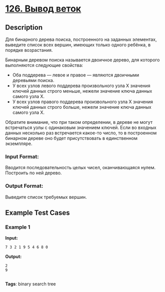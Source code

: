 # [126. Вывод веток](https://coderun.yandex.ru/problem/branches-conclusion)

## Description

Для бинарного дерева поиска, построенного на заданных элементах, выведите список всех вершин, имеющих только одного ребёнка, в порядке возрастания.

Бинарным деревом поиска называется двоичное дерево, для которого выполняются следующие свойства:

- Оба поддерева — левое и правое — являются двоичными деревьями поиска.
- У всех узлов левого поддерева произвольного узла X значения ключей данных строго меньше, нежели значение ключа данных самого узла X.
- У всех узлов правого поддерева произвольного узла X значения ключей данных строго больше, нежели значение ключа данных самого узла X.

Обратите внимание, что при таком определении, в дереве не могут встречаться узлы с одинаковым значением ключей. Если во входных данных несколько раз встречается какое-то число, то в построенном бинарном дереве оно будет присутствовать в единственном экземпляре.

### Input Format:

Вводится последовательность целых чисел, оканчивающаяся нулем. Построить по ней дерево.

### Output Format:

Выведите список требуемых вершин.



## Example Test Cases

### Example 1

**Input:**
```
7 3 2 1 9 5 4 6 8 0
```

**Output:**
```
2
9


```

**Tags**: binary search tree

